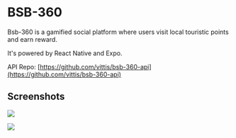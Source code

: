 # BSB-360

Bsb-360 is a gamified social platform where users visit local touristic points and earn reward.

It's powered by React Native and Expo.

API Repo: [https://github.com/vittis/bsb-360-api](https://github.com/vittis/bsb-360-api)

## Screenshots

![](https://user-images.githubusercontent.com/6865839/71483647-98a37800-27e7-11ea-8dcc-d7637b99ff33.jpg)

![](https://user-images.githubusercontent.com/6865839/71483685-b83aa080-27e7-11ea-94a1-eb54329e2400.jpg)